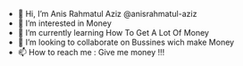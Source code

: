 - 👋 Hi, I’m Anis Rahmatul Aziz @anisrahmatul-aziz
- 👀 I’m interested in Money
- 🌱 I’m currently learning How To Get A Lot Of Money
- 💞️ I’m looking to collaborate on Bussines wich make Money
- 📫 How to reach me : Give me money !!!

<!---
anisrahmatul-aziz/anisrahmatul-aziz is a ✨ special ✨ repository because its `README.md` (this file) appears on your GitHub profile.
You can click the Preview link to take a look at your changes.
--->

